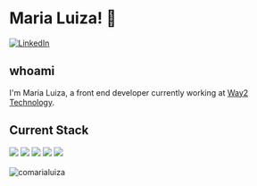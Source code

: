 # Maria Luiza! 🌱

[![LinkedIn](https://img.shields.io/badge/LinkedIn-0077B5?style=for-the-badge&logo=linkedin&logoColor=white)](https://www.linkedin.com/in/marialuizacoelho/)



## whoami
I'm Maria Luiza, a front end developer currently working at [Way2 Technology](https://www.way2.com.br/).

## Current Stack
<img src="https://img.shields.io/badge/React-20232A?style=for-the-badge&logo=react&logoColor=61DAFB"/>
<img src="https://img.shields.io/badge/Redux-593D88?style=for-the-badge&logo=redux&logoColor=white"/>
<img src="https://img.shields.io/badge/Material--UI-0081CB?style=for-the-badge&logo=material-ui&logoColor=white"/>
<img src="https://img.shields.io/badge/React_Router-CA4245?style=for-the-badge&logo=react-router&logoColor=white"/>
<img src="https://img.shields.io/badge/TypeScript-007ACC?style=for-the-badge&logo=typescript&logoColor=white"/>
<img src=""/>

<br />
<br />

<img src="https://github-readme-stats.vercel.app/api/top-langs?username=comarialuiza&show_icons=true&locale=pt-br&layout=compact" alt="comarialuiza"/>